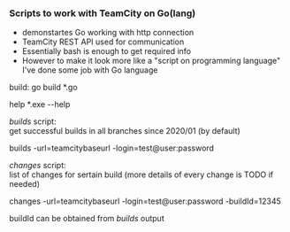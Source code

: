 ### Scripts to work with TeamCity on Go(lang)  
* demonstartes Go working with http connection  
* TeamCity REST API used for communication  
* Essentially bash is enough to get required info  
* However to make it look more like a "script on programming language" I've done some job with Go language  

build: 
    go build *.go 

help
    *.exe --help

*builds* script:  
get successful builds in all branches since 2020/01 (by default)

   builds -url=teamcitybaseurl -login=test@user:password  

*changes* script:  
list of changes for sertain build (more details of every change is TODO if needed)

   changes -url=teamcitybaseurl -login=test@user:password -buildId=12345

buildId can be obtained from *builds* output


